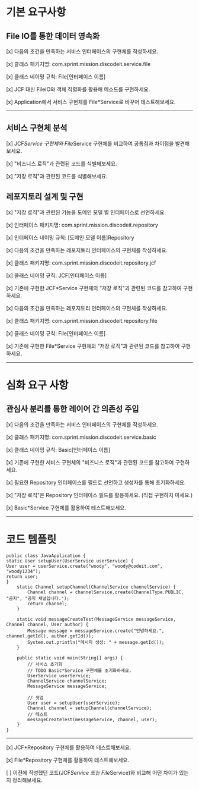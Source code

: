 # 기본 요구사항
## File IO를 통한 데이터 영속화
[x]  다음의 조건을 만족하는 서비스 인터페이스의 구현체를 작성하세요.

[x]  클래스 패키지명: com.sprint.mission.discodeit.service.file

[x]  클래스 네이밍 규칙: File[인터페이스 이름]

[x]  JCF 대신 FileIO와 객체 직렬화를 활용해 메소드를 구현하세요.

[x]  Application에서 서비스 구현체를 File*Service로 바꾸어 테스트해보세요.

***
## 서비스 구현체 분석
[x] JCF*Service 구현체와 File*Service 구현체를 비교하여 공통점과 차이점을 발견해보세요.

[x] "비즈니스 로직"과 관련된 코드를 식별해보세요.

[x] "저장 로직"과 관련된 코드를 식별해보세요.

## 레포지토리 설계 및 구현
[x] "저장 로직"과 관련된 기능을 도메인 모델 별 인터페이스로 선언하세요.

[x] 인터페이스 패키지명: com.sprint.mission.discodeit.repository

[x] 인터페이스 네이밍 규칙: [도메인 모델 이름]Repository

[x] 다음의 조건을 만족하는 레포지토리 인터페이스의 구현체를 작성하세요.

[x] 클래스 패키지명: com.sprint.mission.discodeit.repository.jcf

[x] 클래스 네이밍 규칙: JCF[인터페이스 이름]

[x] 기존에 구현한 JCF*Service 구현체의 "저장 로직"과 관련된 코드를 참고하여 구현하세요.

[x] 다음의 조건을 만족하는 레포지토리 인터페이스의 구현체를 작성하세요.

[x] 클래스 패키지명: com.sprint.mission.discodeit.repository.file

[x] 클래스 네이밍 규칙: File[인터페이스 이름]

[x] 기존에 구현한 File*Service 구현체의 "저장 로직"과 관련된 코드를 참고하여 구현하세요.

***
# 심화 요구 사항
## 관심사 분리를 통한 레이어 간 의존성 주입
[x] 다음의 조건을 만족하는 서비스 인터페이스의 구현체를 작성하세요.

[x] 클래스 패키지명: com.sprint.mission.discodeit.service.basic

[x] 클래스 네이밍 규칙: Basic[인터페이스 이름]

[x] 기존에 구현한 서비스 구현체의 "비즈니스 로직"과 관련된 코드를 참고하여 구현하세요.

[x] 필요한 Repository 인터페이스를 필드로 선언하고 생성자를 통해 초기화하세요.

[x] "저장 로직"은 Repository 인터페이스 필드를 활용하세요. (직접 구현하지 마세요.)

[x] Basic*Service 구현체를 활용하여 테스트해보세요.

***
# 코드 템플릿
```
public class JavaApplication {
static User setupUser(UserService userService) {
User user = userService.create("woody", "woody@codeit.com", "woody1234");
return user;
}
    static Channel setupChannel(ChannelService channelService) {
        Channel channel = channelService.create(ChannelType.PUBLIC, "공지", "공지 채널입니다.");
        return channel;
    }

    static void messageCreateTest(MessageService messageService, Channel channel, User author) {
        Message message = messageService.create("안녕하세요.", channel.getId(), author.getId());
        System.out.println("메시지 생성: " + message.getId());
    }

    public static void main(String[] args) {
        // 서비스 초기화
        // TODO Basic*Service 구현체를 초기화하세요.
        UserService userService;
        ChannelService channelService;
        MessageService messageService;

        // 셋업
        User user = setupUser(userService);
        Channel channel = setupChannel(channelService);
        // 테스트
        messageCreateTest(messageService, channel, user);
    }
}
```
***
[x]  JCF*Repository  구현체를 활용하여 테스트해보세요.

[x]  File*Repository 구현체를 활용하여 테스트해보세요.

[ ] 이전에 작성했던 코드(JCF*Service 또는 File*Service)와 비교해 어떤 차이가 있는지 정리해보세요.
